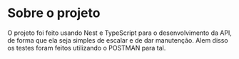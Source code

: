 # Sobre o projeto
O projeto foi feito usando Nest e TypeScript para o desenvolvimento da API, de forma que ela seja simples de escalar e de dar manutenção. Alem disso os testes foram feitos utilizando o POSTMAN para tal.
